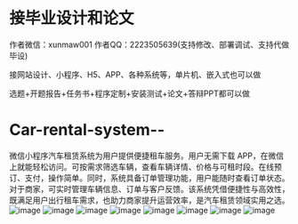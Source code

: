 # 接毕业设计和论文
作者微信：xunmaw001  作者QQ：2223505639(支持修改、部署调试、支持代做毕设)

接网站设计、小程序、H5、APP、各种系统等，单片机、嵌入式也可以做

选题+开题报告+任务书+程序定制+安装测试+论文+答辩PPT都可以做
# Car-rental-system--
微信小程序汽车租赁系统为用户提供便捷租车服务。用户无需下载 APP，在微信上就能轻松访问。可按需求筛选车辆，查看车辆详情、价格与可租时段。在线预订、支付，操作简单。同时，系统具备订单管理功能，用户能随时查看订单状态。对于商家，可实时管理车辆信息、订单与客户反馈。该系统凭借便捷性与高效性，既满足用户出行租车需求，也助力商家提升运营效率，是汽车租赁领域实用之选。 
![image](https://github.com/user-attachments/assets/5ce035dc-752c-45f5-85ca-4b1c3ef5725c)
![image](https://github.com/user-attachments/assets/d1bb6b9f-cef7-42f6-88a6-8bdca01681a2)
![image](https://github.com/user-attachments/assets/7d2c2045-a966-4fad-b8ad-9a033f6af9de)
![image](https://github.com/user-attachments/assets/d47f13e2-1b16-40b7-8d1b-d8f557a7afce)
![image](https://github.com/user-attachments/assets/65e5b601-f31c-4661-85a3-b900ad687953)
![image](https://github.com/user-attachments/assets/38606076-9c1e-4ac4-ac0a-a8932a8dbd18)
![image](https://github.com/user-attachments/assets/b7604b31-2e70-4e6d-b524-73882ff58442)
![image](https://github.com/user-attachments/assets/9a15d773-0925-4c70-b2af-32dfca99f412)
